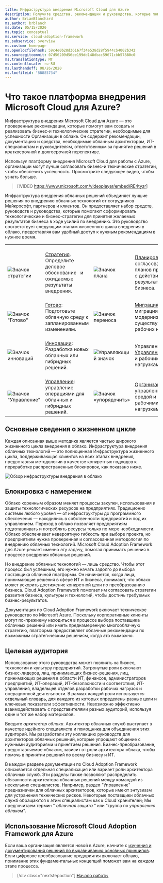```yaml
---
title: Инфраструктура внедрения Microsoft Cloud для Azure
description: Получите средства, рекомендации и руководства, которые помогут соформировать стратегии и обеспечить требуемые результаты на всех этапах жизненного цикла внедрения в облако.
author: BrianBlanchard
ms.author: brblanch
ms.date: 05/15/2020
ms.topic: conceptual
ms.service: cloud-adoption-framework
ms.subservice: overview
ms.custom: homepage
ms.openlocfilehash: 59c4e0b28d36167f34e538d28f5944cb4002b342
ms.sourcegitcommit: 07d56209d56ee199dd148dbac59671cbb57880c0
ms.translationtype: MT
ms.contentlocale: ru-RU
ms.lasthandoff: 08/26/2020
ms.locfileid: "88885734"
---
```

# <a name="what-is-the-microsoft-cloud-adoption-framework-for-azure"></a>Что такое платформа внедрения Microsoft Cloud для Azure?

Инфраструктура внедрения Microsoft Cloud для Azure — это проверенные рекомендации, которые помогут вам создать и реализовать бизнес-и технологические стратегии, необходимые для успешности Организации в облаке. Он содержит рекомендации, документацию и средства, необходимые облачным архитекторам, ИТ-специалистам и руководителям, ответственным за принятие решений в краткосрочной и долгосрочной перспективе.

Используя платформу внедрения Microsoft Cloud для работы с Azure, организации могут лучше согласовать бизнес-и технические стратегии, чтобы обеспечить успешность. Просмотрите следующее видео, чтобы узнать больше.

<!-- markdownlint-disable MD034 -->

> [!VIDEO https://www.microsoft.com/videoplayer/embed/RE4tyzr]

<!-- markdownlint-enable MD034 -->

Инфраструктура внедрения облачных решений объединяет лучшие решения по внедрению облачных технологий от сотрудников Майкрософт, партнеров и клиентов. Он предоставляет набор средств, руководств и руководства, которые помогают соформировать технологические и бизнес-стратегии для принятия желаемых результатов бизнеса в ходе усилий по внедрению. Это руководство соответствует следующим этапам жизненного цикла внедрения в облако, предоставляя вам удобный доступ к нужным рекомендациям в нужное время.

|  |  |  |  |  |
|--|--|--|--|--|
| <br> ![Значок стратегии](./_images/icons/strategy.png) | <br> [Стратегия](./strategy/index.md). &nbsp; Определите &nbsp; деловое &nbsp; обоснование &nbsp; и ожидаемые результаты внедрения. | <br> ![Значок плана](./_images/icons/plan.png) | <br> [Планирование](./plan/index.md): &nbsp; согласование &nbsp; &nbsp; планов принятия &nbsp; с действием с результатами бизнеса. |
| <br> ![Значок "Готово"](./_images/icons/ready.png)       | <br> [Готово](./ready/index.md): Подготовьте облачную среду к запланированным изменениям. | <br> ![Значок переноса](./_images/icons/adopt.png) | <br> [Миграция](./migrate/index.md): миграция и модернизировать существующих рабочих нагрузок. |
| <br> ![Значок инноваций](./_images/icons/innovate.png) | <br> [Инновации](./innovate/index.md): Разработка новых облачных или гибридных решений. | <br> ![Управляющий значок](./_images/icons/govern.png) | <br> Управление [: Управление](./govern/index.md)средой и рабочими нагрузками. |
| <br> ![Значок "Управление"](./_images/icons/manage.png)     | <br> [Управление](./manage/index.md): управление операциями для облачных и гибридных решений. | <br> ![Значок «упорядочить»](./_images/icons/organize.png) | <br> [Организация](./organize/index.md): управление средой и рабочими нагрузками. |

## <a name="understand-the-lifecycle"></a>Основные сведения о жизненном цикле

Каждая описанная выше методика является частью широкого жизненного цикла внедрения в облако. Инфраструктура внедрения облачных технологий — это полноценная Инфраструктура жизненного цикла, поддерживающая клиентов на всех этапах внедрения, предоставляя методологии в качестве конкретных подходов к переработке распространенных блокировок, как показано ниже.

![Обзор инфраструктуры внедрения в облако](./_images/caf-overview-new.png)

## <a name="intent"></a>Блокировка с намерением

Облако коренным образом меняет процессы закупки, использования и защиты технологических ресурсов на предприятиях. Традиционно системы любого уровня — от инфраструктуры до программного обеспечения — находились в собственности предприятий и под их управлением. Переход в облако позволяет предприятиям подготавливать и потреблять ресурсы только по мере необходимости. Облако обеспечивает невероятную гибкость при выборе проекта, но предприятиям нужна проверенная и согласованная методология по внедрению облачных технологий. Microsoft Cloud Adoption Framework для Azure решает именно эту задачу, помогая принимать решения в процессе внедрения облачных решений.

Но внедрение облачных технологий — лишь средство. Чтобы этот процесс был успешным, его нужно начать задолго до выбора поставщика облачной платформы. Он начинается, когда лица, принимающие решения в сфере ИТ и бизнеса, понимают, что облако может ускорить достижение конкретной цели по преобразованию бизнеса. Cloud Adoption Framework помогает им согласовать стратегии развития бизнеса, культуры и технологий, чтобы достичь требуемых бизнес-результатов.

Документация по Cloud Adoption Framework включает техническое руководство по Microsoft Azure. Поскольку корпоративные клиенты могут по-прежнему находиться в процессе выбора поставщика облачных решений или иметь преднамеренную многооблачную стратегию, платформа предоставляет облачные рекомендации по возможным стратегическим решениям, когда это возможно.

## <a name="intended-audience"></a>Целевая аудитория

Использование этого руководства может повлиять на бизнес, технологии и культуру предприятий. Затронутые роли включают бизнес-лидеров, лиц, принимающих бизнес-решения, лиц, принимающих решения в области ИТ, финансов, администраторов предприятий, ИТ-операций, ИТ-безопасности и соответствия, ИТ-управления, владельцев отделов разработки рабочих нагрузок и операционной деятельности. В рамках каждой роли используется отдельный словарь, для каждого из которых определены разные цели и ключевые показатели эффективности. Невозможно эффективно взаимодействовать с представителями разных аудиторий, используя один и тот же набор материалов.

Введите *архитектор облака*. Архитектор облачных служб выступает в качестве идейного специалиста и помощника для объединения этих аудиторий. Мы разработали эту коллекцию руководств для архитекторов облачных решений, которые упрощают общение с нужными аудиториями и принятием решения. Бизнес-преобразование, предоставляемое облаком, зависит от роли архитектора облака, чтобы помочь в принятии решений по всему бизнесу и ИТ.

В каждом разделе документации по Cloud Adoption Framework описывается отдельная специализация или вариант роли архитектора облачных служб. Эти разделы также позволяют распределить обязанности архитектора облачных решений между командой из нескольких специалистов. Например, раздел "Управление" предназначен для облачных архитекторов, которые имеют энтузиазм для устранения технических рисков. Некоторые поставщики облачных служб обращаются к этим специалистам как к Cloud хранителей; Мы предпочитаем термин " *облачная защита* " или "группа по *управлению облаком*".

## <a name="how-to-use-the-microsoft-cloud-adoption-framework-for-azure"></a>Использование Microsoft Cloud Adoption Framework для Azure

Если ваша организация является новой в Azure, начните с [изучения и документирования решений по выравниванию основных принципов](./get-started/cloud-concepts.md). Если цифровое преобразование предприятия включает облако, понимание этих фундаментальных концепций поможет вам на каждом этапе процесса.

<!-- docsTest:ignoreNextStep -->

> [!div class="nextstepaction"]
> [Начало работы](./get-started/index.md)
